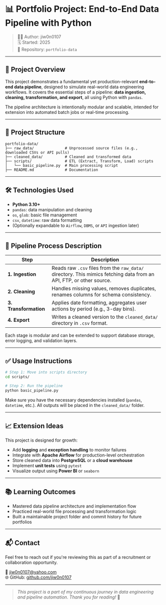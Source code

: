 # 📊 Portfolio Project: End-to-End Data Pipeline with Python

> 👩‍💻 Author: jiw0n0107  
> 🗓️ Started: 2025  
> 📁 Repository: `portfolio-data`

---

## 🎯 Project Overview

This project demonstrates a fundamental yet production-relevant **end-to-end data pipeline**, designed to simulate real-world data engineering workflows. It covers the essential steps of a pipeline: **data ingestion, cleaning, transformation, and export**, all using Python with `pandas`.

The pipeline architecture is intentionally modular and scalable, intended for extension into automated batch jobs or real-time processing.

---

## 🧱 Project Structure

```
portfolio-data/
├── raw_data/              # Unprocessed source files (e.g., downloaded CSVs or API pulls)
├── cleaned_data/          # Cleaned and transformed data
├── scripts/               # ETL (Extract, Transform, Load) scripts
│   └── basic_pipeline.py  # Main processing script
├── README.md              # Documentation
```

---

## 🛠️ Technologies Used

- **Python 3.10+**
- `pandas`: data manipulation and cleaning
- `os`, `glob`: basic file management
- `csv`, `datetime`: raw data formatting
- (Optionally expandable to `Airflow`, `DBMS`, or `API` ingestion later)

---

## 🔁 Pipeline Process Description

| Step | Description |
|------|-------------|
| **1. Ingestion** | Reads raw `.csv` files from the `raw_data/` directory. This mimics fetching data from an API, FTP, or other source. |
| **2. Cleaning** | Handles missing values, removes duplicates, renames columns for schema consistency. |
| **3. Transformation** | Applies date formatting, aggregates user actions by period (e.g., 3-day bins). |
| **4. Export** | Writes a cleaned version to the `cleaned_data/` directory in `.csv` format. |

Each stage is modular and can be extended to support database storage, error logging, and validation layers.

---

## ✅ Usage Instructions

```bash
# Step 1: Move into scripts directory
cd scripts/

# Step 2: Run the pipeline
python basic_pipeline.py
```

Make sure you have the necessary dependencies installed (`pandas`, `datetime`, etc.). All outputs will be placed in the `cleaned_data/` folder.

---

## 📈 Extension Ideas

This project is designed for growth:

- Add **logging** and **exception handling** to monitor failures
- Integrate with **Apache Airflow** for production-level orchestration
- Store cleaned data into **PostgreSQL** or a **cloud warehouse**
- Implement **unit tests** using `pytest`
- Visualize output using **Power BI** or `seaborn`

---

## 📚 Learning Outcomes

- Mastered data pipeline architecture and implementation flow
- Practiced real-world file processing and transformation logic
- Built a maintainable project folder and commit history for future portfolios

---

## 📬 Contact

Feel free to reach out if you're reviewing this as part of a recruitment or collaboration opportunity.

📧 jiw0n0107@yahoo.com  
🌐 GitHub: [github.com/jiw0n0107](https://github.com/jiw0n0107)

---

> *This project is a part of my continuous journey in data engineering and pipeline automation. Thank you for reading!* 🙏
